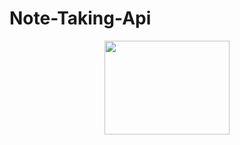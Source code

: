 # Note-Taking-Api
<p align="center" dir="auto">
  <a target="_blank" rel="noopener noreferrer" href="https://github.com/mohamedfahd12345/Note-Taking-Api/blob/master/screenshots/logo.png"><img src="/civilcoder55/note-taking-app/raw/master/screenshots/logo.png" width="200" height="150" style="max-width: 100%;"></a>
  </p>
